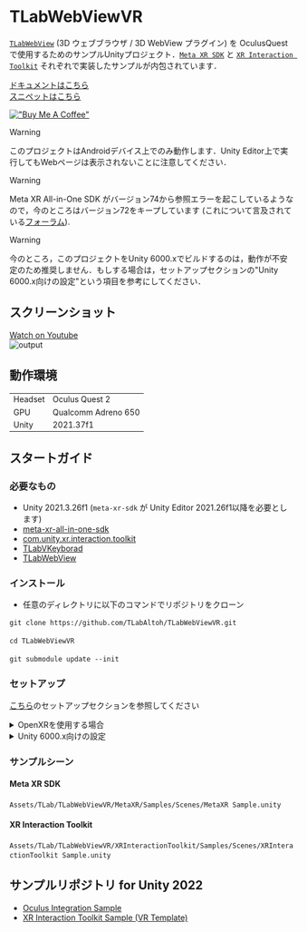 # TLabWebViewVR  

[```TLabWebView```](https://github.com/TLabAltoh/TLabWebView) (3D ウェブブラウザ / 3D WebView プラグイン) を OculusQuest で使用するためのサンプルUnityプロジェクト．[```Meta XR SDK```](https://developers.meta.com/horizon/downloads/package/meta-xr-sdk-all-in-one-upm) と [```XR Interaction Toolkit```](https://docs.unity3d.com/Packages/com.unity.xr.interaction.toolkit@3.0/manual/index.html) それぞれで実装したサンプルが内包されています．

[ドキュメントはこちら](https://tlabgames.gitbook.io/tlabwebview)  
[スニペットはこちら](https://gist.github.com/TLabAltoh/e0512b3367c25d3e1ec28ddbe95da497#file-tlabwebview-snippets-md)  

[!["Buy Me A Coffee"](https://www.buymeacoffee.com/assets/img/custom_images/orange_img.png)](https://www.buymeacoffee.com/tlabaltoh)

> [!WARNING]
> このプロジェクトはAndroidデバイス上でのみ動作します．Unity Editor上で実行してもWebページは表示されないことに注意してください．

> [!WARNING]
> Meta XR All-in-One SDK がバージョン74から参照エラーを起こしているようなので，今のところはバージョン72をキープしています (これについて言及されている[フォーラム](https://www.reddit.com/r/oculusdev/comments/1jn4l5k/error_implementing_meta_allinone_sdk/)).

> [!WARNING]
> 今のところ，このプロジェクトをUnity 6000.xでビルドするのは，動作が不安定のため推奨しません．もしする場合は，セットアップセクションの"Unity 6000.x向けの設定"という項目を参考にしてください．

## スクリーンショット  

[Watch on Youtube](https://youtu.be/q3swlSP1mRg)  
![output](Media/tlab-webview-vr.gif)

## 動作環境
|         |                     |
| ------- | ------------------- |
| Headset | Oculus Quest 2      |
| GPU     | Qualcomm Adreno 650 |
| Unity   | 2021.37f1           |

## スタートガイド
### 必要なもの
- Unity 2021.3.26f1 (```meta-xr-sdk``` が Unity Editor 2021.26f1以降を必要とします)  
- [meta-xr-all-in-one-sdk](https://assetstore.unity.com/packages/tools/integration/meta-xr-all-in-one-sdk-269657?locale=ja-JP)
- [com.unity.xr.interaction.toolkit](https://docs.unity3d.com/Packages/com.unity.xr.interaction.toolkit@3.0/manual/index.html)
- [TLabVKeyborad](https://github.com/TLabAltoh/TLabVKeyborad)
- [TLabWebView](https://github.com/TLabAltoh/TLabWebView)

### インストール
- 任意のディレクトリに以下のコマンドでリポジトリをクローン
```
git clone https://github.com/TLabAltoh/TLabWebViewVR.git
	
cd TLabWebViewVR
	
git submodule update --init
```

### セットアップ
[こちら](https://github.com/TLabAltoh/TLabWebView/blob/master/README-ja.md#%E3%82%BB%E3%83%83%E3%83%88%E3%82%A2%E3%83%83%E3%83%97)のセットアップセクションを参照してください

<details><summary>OpenXRを使用する場合</summary>

XR Plugin Manegementから`Force Remove Internet Permission`を無効にしてください．

<img src="Media/image.png" width="512"></img>

</details>

<details><summary>Unity 6000.x向けの設定</summary>

このプロジェクトをUnity 6000.xで開くと，TMProのリソースでコンパイルエラーが発生します．これを解消するために，TMProのリソースを再度インポートしてください．

<img src="Media/image.3.png" width="256"></img>  

また，`CaptureMode`を，デフォルトの`HardwareBuffer`から`ByteBuffer`に変更してください．

<img src="Media/image.1.png" width="256"></img>  
<img src="Media/image.2.png" width="256"></img>

</details>

### サンプルシーン

#### Meta XR SDK
```Assets/TLab/TLabWebViewVR/MetaXR/Samples/Scenes/MetaXR Sample.unity```


#### XR Interaction Toolkit
```Assets/TLab/TLabWebViewVR/XRInteractionToolkit/Samples/Scenes/XRInteractionToolkit Sample.unity```

## サンプルリポジトリ for Unity 2022
- [Oculus Integration Sample](https://github.com/TLabAltoh/TLabWebViewVR-OculusIntegration-2022)
- [XR Interaction Toolkit Sample (VR Template)](https://github.com/TLabAltoh/TLabWebViewVR-XRInteractionToolkit-2022)
